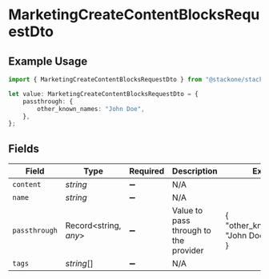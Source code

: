 # MarketingCreateContentBlocksRequestDto

## Example Usage

```typescript
import { MarketingCreateContentBlocksRequestDto } from "@stackone/stackone-client-ts/sdk/models/shared";

let value: MarketingCreateContentBlocksRequestDto = {
    passthrough: {
        other_known_names: "John Doe",
    },
};
```

## Fields

| Field                                 | Type                                  | Required                              | Description                           | Example                               |
| ------------------------------------- | ------------------------------------- | ------------------------------------- | ------------------------------------- | ------------------------------------- |
| `content`                             | *string*                              | :heavy_minus_sign:                    | N/A                                   |                                       |
| `name`                                | *string*                              | :heavy_minus_sign:                    | N/A                                   |                                       |
| `passthrough`                         | Record<string, *any*>                 | :heavy_minus_sign:                    | Value to pass through to the provider | {<br/>"other_known_names": "John Doe"<br/>} |
| `tags`                                | *string*[]                            | :heavy_minus_sign:                    | N/A                                   |                                       |
